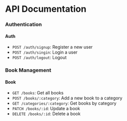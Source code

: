 # API Documentation

### Authentication

#### Auth
- `POST /auth/signup`: Register a new user
- `POST /auth/singin`: Login a user
- `POST /auth/logout`: Logout


### Book Management

#### Book
- `GET /books`: Get all books
- `POST /books/:category`: Add a new book to a category
- `GET /categories/:category`: Get books by category
- `PATCH /books/:id`: Update a book
- `DELETE /books/:id`: Delete a book

